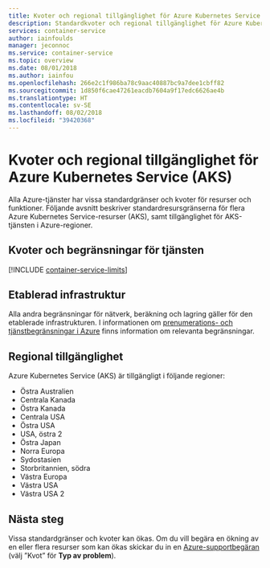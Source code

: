 ```yaml
---
title: Kvoter och regional tillgänglighet för Azure Kubernetes Service (AKS)
description: Standardkvoter och regional tillgänglighet för Azure Kubernetes Service (AKS).
services: container-service
author: iainfoulds
manager: jeconnoc
ms.service: container-service
ms.topic: overview
ms.date: 08/01/2018
ms.author: iainfou
ms.openlocfilehash: 266e2c1f986ba78c9aac40887bc9a7dee1cbff82
ms.sourcegitcommit: 1d850f6cae47261eacdb7604a9f17edc6626ae4b
ms.translationtype: HT
ms.contentlocale: sv-SE
ms.lasthandoff: 08/02/2018
ms.locfileid: "39420368"
---
```

# <a name="quotas-and-region-availability-for-azure-kubernetes-service-aks"></a>Kvoter och regional tillgänglighet för Azure Kubernetes Service (AKS)

Alla Azure-tjänster har vissa standardgränser och kvoter för resurser och funktioner. Följande avsnitt beskriver standardresursgränserna för flera Azure Kubernetes Service-resurser (AKS), samt tillgänglighet för AKS-tjänsten i Azure-regioner.

## <a name="service-quotas-and-limits"></a>Kvoter och begränsningar för tjänsten

[!INCLUDE [container-service-limits](../../includes/container-service-limits.md)]

## <a name="provisioned-infrastructure"></a>Etablerad infrastruktur

Alla andra begränsningar för nätverk, beräkning och lagring gäller för den etablerade infrastrukturen. I informationen om [prenumerations- och tjänstbegränsningar i Azure](../azure-subscription-service-limits.md) finns information om relevanta begränsningar.

## <a name="region-availability"></a>Regional tillgänglighet

Azure Kubernetes Service (AKS) är tillgängligt i följande regioner:

- Östra Australien
- Centrala Kanada
- Östra Kanada
- Centrala USA
- Östra USA
- USA, östra 2
- Östra Japan
- Norra Europa
- Sydostasien
- Storbritannien, södra
- Västra Europa
- Västra USA
- Västra USA 2

## <a name="next-steps"></a>Nästa steg

Vissa standardgränser och kvoter kan ökas. Om du vill begära en ökning av en eller flera resurser som kan ökas skickar du in en [Azure-supportbegäran][azure-support] (välj ”Kvot” för **Typ av problem**).

<!-- LINKS - External -->
[azure-support]: https://ms.portal.azure.com/#blade/Microsoft_Azure_Support/HelpAndSupportBlade/newsupportrequest

